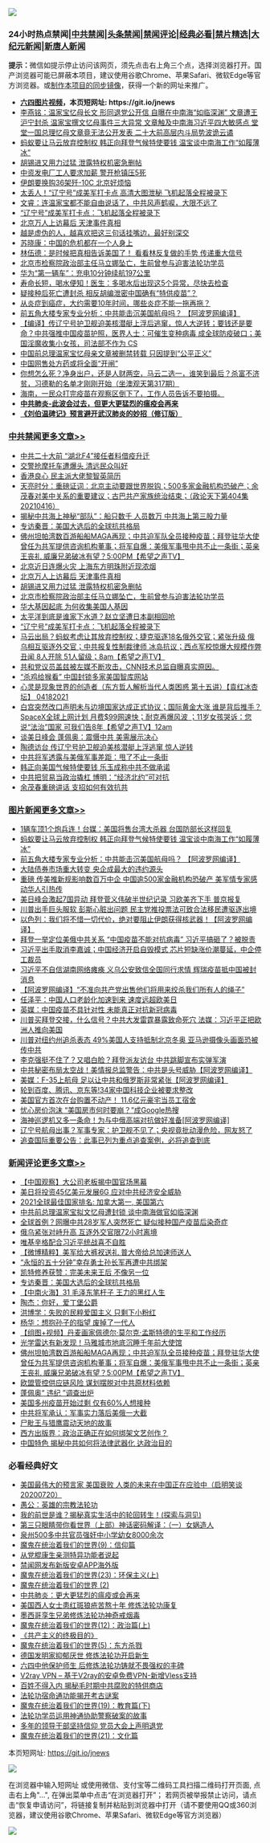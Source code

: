 ![](https://raw.githubusercontent.com/fqnews/bnews/master/64photo/fqnews-qr.jpg)

<div id="tt">
<h3>24小时热点禁闻|<a href="#%E4%B8%AD%E5%85%B1%E7%A6%81%E9%97%BB%E6%9B%B4%E5%A4%9A%E6%96%87%E7%AB%A0">中共禁闻</a>|<a href="#%E5%9B%BE%E7%89%87%E6%96%B0%E9%97%BB%E6%9B%B4%E5%A4%9A%E6%96%87%E7%AB%A0">头条禁闻</a>|<a href="#%E6%96%B0%E9%97%BB%E8%AF%84%E8%AE%BA%E6%9B%B4%E5%A4%9A%E6%96%87%E7%AB%A0">禁闻评论|<a href="#%E5%BF%85%E7%9C%8B%E7%BB%8F%E5%85%B8%E5%A5%BD%E6%96%87">经典必看|<a href="/video.md#%E7%A6%81%E7%89%87%E7%B2%BE%E9%80%89">禁片精选</a>|<a href="https://github.com/fqnews/djy/blob/master/gb/nf1351518.md#1">大纪元新闻</a>|<a href="https://github.com/fqnews/ntdtv/blob/master/gb/prog204.md#1">新唐人新闻</a></h3>
<div><b>提示：</b>微信如提示停止访问该网页，须先点击右上角三个点，选择浏览器打开。国产浏览器可能已屏蔽本项目，建议使用谷歌Chrome、苹果Safari、微软Edge等官方浏览器。或<a href="https://github.com/fqnews/bnews/blob/master/%E5%88%B6%E4%BD%9Cgit%E7%A6%81%E9%97%BB%E9%95%9C%E5%83%8F.md">制作本项目的同步镜像</a>，获得一个新的网址来推广。</div>
<ul>
<li><b><a href="http://d1.bdrive.tk/64.mp4" target="_blank">六四图片视频</a>，本页短网址: https://git.io/jnews</b></li>
<li><a href="/comments/20210418/1528755.md">李燕铭：温家宝忆母长文 形同退党公开信 自曝在中南海“如临深渊” 文章遭王沪宁封杀 温家宝撰文忆母事件三大异常 文章触及中南海习近平四大敏感点 堂堂一国总理忆母文章竟无法公开发表 二十大前高层内斗局势波诡云谲</a></li>
<li><a href="/topimagenews/20210418/1528834.md">蚂蚁要让马云放弃控制权 韩正向拜登气候特使要钱 温宝谈中南海工作“如履薄冰”</a></li>
<li><a href="/cbnews/20210419/1529012.md">胡锡进又用力过猛 泄露特权机密急删帖</a></li>
<li><a href="/worldnews/20210418/1528822.md">中资发电厂工人要求加薪 警开枪镇压5死</a></li>
<li><a href="/worldnews/20210418/1528886.md">伊朗要换购36架歼-10C 北京好烦恼</a></li>
<li><a href="/comments/20210418/1528776.md">太丢人！“辽宁号”成美军打卡点 高清大图泄秘 飞机起落全程被录下</a></li>
<li><a href="/bannedvideo/20210418/1528784.md">文睿：连温家宝都不能自由说话了，中共风声鹤唳，大限不远了</a></li>
<li><a href="/cbnews/20210418/1528948.md">“辽宁号”成美军打卡点：飞机起落全程被录下</a></li>
<li><a href="/cbnews/20210419/1529020.md">北京万人上访幕后 天津事件真相</a></li>
<li><a href="/lifebaike/20210418/1528799.md">越是虚伪的人，越喜欢把这三句话挂嘴边，最好别深交</a></li>
<li><a href="/baitai/20210418/1528810.md">苏晓康：中国的危机都在一个人身上</a></li>
<li><a href="/bannedvideo/20210419/1529037.md">林伍德：是时候把真相告诉美国了！  看看林反复做的手势 传递重大信号</a></li>
<li><a href="/cbnews/20210418/1528982.md">北京市检察院政治部主任马立娜坠亡，生前曾参与迫害法轮功学员</a></li>
<li><a href="/baitai/20210418/1528841.md">华为“第一辆车”：充电10分钟续航197公里</a></li>
<li><a href="/health/20210418/1528793.md">寿命长短，喝水便知！医生：多喝水后出现这5个异常，尽快去检查</a></li>
<li><a href="/cnnews/20210418/1528952.md">疑接种后死亡遭封杀 相反胡编泄密中国确有“特供疫苗”？</a></li>
<li><a href="/health/20210419/1529061.md">从炎症到癌症，大约需要10年时间，哪些炎症不能一拖再拖？</a></li>
<li><a href="/topimagenews/20210418/1528814.md">前五角大楼专家专业分析：中共能击沉美国航母吗？ 【阿波罗网编译】</a></li>
<li><a href="/bannedvideo/20210419/1529043.md">【编译】传辽宁号护卫舰迫美核潜艇上浮后逃窜，惊人大逆转；要钱还是要命？中共强推中国疫苗护照，医界人士：可催生变种病毒 成全球防疫破口；美国淫魔收集小女孩，司法部不作为 CS</a></li>
<li><a href="/headline/20210419/1529024.md">中国前总理温家宝忆母亲文章被删禁转载 只因提到“公平正义”</a></li>
<li><a href="/baitai/20210418/1528875.md">中国网售处方药或将全面“开闸”</a></li>
<li><a href="/bannedvideo/20210418/1528939.md">你想怎么死？净身出户，还是人财两空，马云二选一，谁笑到最后？杀富不济贫，习德勒的名单才刚刚开始（坐澳观天第317期）</a></li>
<li><a href="/bannedvideo/20210418/1528811.md">海南，一民众打完疫苗在观察区倒下了，工作人员告诉不要拍摄。</a></li>
<li><b><a href="/comments/20200211/1275071.md" target="_blank">中共肺炎-此波会过去，但更大更猛烈的瘟疫会再来</a></b></li>
<li><b><a href="/comments/20200207/1272816.md" target="_blank">《刘伯温碑记》预言避开武汉肺炎的妙招（修订版）</a></b></li>
</ul>
</div>

<div class="catlist">
<h3><a href="/cbnews/" target="_blank">中共禁闻</a><span><a href="/cbnews/" target="_blank" rel="nofollow">更多文章>></a></span></h3>
<ul>
<li><a href="/cbnews/20210419/1529208.md" target="_blank">中共二十大前 “湖北F4”接任者料借疫升迁</a></li>
<li><a href="/cbnews/20210419/1529207.md" target="_blank">交警抢摩托车遭爆头 清远民众叫好</a></li>
<li><a href="/cbnews/20210419/1529165.md" target="_blank">香港良心 民主派大佬黎智英简历</a></li>
<li><a href="/cbnews/20210419/1529129.md" target="_blank">天亮时分：重磅证词：北京主动要跟世界脱钩；500多家金融机构恐破产；余茂春对美中关系的重要建议；古巴共产家族统治结束；（政论天下第404集 20210416）</a></li>
<li><a href="/cbnews/20210419/1529118.md" target="_blank">揭秘中共海上神秘“部队”：船只数千 人员数万 中共海上第三股力量</a></li>
<li><a href="/comments/20210419/1529116.md" target="_blank">专访秦晋：美国大选后的全球抗共格局</a></li>
<li><a href="/comments/20210419/1529070.md" target="_blank">佛州坦帕湾数百游船船MAGA再现；中共迫军队全员接种疫苗；拜登驻华大使 曾任为共军提供咨询机构董事；将军自爆：美俄军事甩中共不止一条街；英亲王丧礼 威廉兄弟破冰有望？5:00PM【希望之声TV】</a></li>
<li><a href="/cbnews/20210419/1529021.md" target="_blank">北京近日连爆火灾 上海东方明珠附近现浓烟</a></li>
<li><a href="/cbnews/20210419/1529020.md" target="_blank">北京万人上访幕后 天津事件真相</a></li>
<li><a href="/cbnews/20210419/1529012.md" target="_blank">胡锡进又用力过猛 泄露特权机密急删帖</a></li>
<li><a href="/cbnews/20210418/1528982.md" target="_blank">北京市检察院政治部主任马立娜坠亡，生前曾参与迫害法轮功学员</a></li>
<li><a href="/cbnews/20210418/1528976.md" target="_blank">华大基因起底 为何收集美国人基因</a></li>
<li><a href="/cbnews/20210418/1528975.md" target="_blank">太平洋到底是谁家下水道？赵立坚遭日本副相回呛</a></li>
<li><a href="/cbnews/20210418/1528948.md" target="_blank">“辽宁号”成美军打卡点：飞机起落全程被录下</a></li>
<li><a href="/comments/20210418/1528927.md" target="_blank">马云出局？蚂蚁考虑让其放弃控制权；捷克驱逐18名俄外交官；紧张升级 俄乌相互驱逐外交官；中共报复性制裁律师 冰岛抗议；西点军校惊爆大规模作弊丑闻 8人开除 51人留级；8am【希望之声TV】</a></li>
<li><a href="/comments/20210418/1528915.md" target="_blank">共和党议员盖兹被左媒不断攻击，CNN技术总监自曝真实原因。</a></li>
<li><a href="/cbnews/20210418/1528890.md" target="_blank">“杀鸡给猴看” 中国封锁多家美国智库网站</a></li>
<li><a href="/comments/20210418/1528795.md" target="_blank">心灵是现象世界的创造者（东方哲人解析当代人类困惑  第十五讲）【袁红冰杏坛】 04182021</a></li>
<li><a href="/comments/20210418/1528766.md" target="_blank">白宫突然改口声明未与边境国家达成正式协议；国际黄金大涨 谁是背后推手？SpaceX全球上网计划 月费$99网速快；耐克再爆风波 ；11岁女孩哭诉：您说“法治”国家 可我们告8年【希望之声TV】12am</a></li>
<li><a href="/cbnews/20210418/1528753.md" target="_blank">谈美日峰会 蓬佩奥：震慑中共 美需展示决心</a></li>
<li><a href="/cbnews/20210418/1528750.md" target="_blank">陶德访台 传辽宁号护卫舰迫美核潜艇上浮逃窜 惊人逆转</a></li>
<li><a href="/cbnews/20210418/1528678.md" target="_blank">中共将军透露与美俄军事差距：甩了不止一条街</a></li>
<li><a href="/cbnews/20210418/1528642.md" target="_blank">韩正向美国气候特使要钱 乐玉成称中共不做承诺</a></li>
<li><a href="/cbnews/20210418/1528641.md" target="_blank">中共把贸易当政治撬杠 博明：“经济北约”可对抗</a></li>
<li><a href="/cbnews/20210418/1528600.md" target="_blank">余茂春重磅讲话 支招如何有效抗共</a></li>

</ul>
</div>
<div class="catlist">
<h3><a href="/topimagenews/" target="_blank">图片新闻</a><span><a href="/topimagenews/" target="_blank" rel="nofollow">更多文章>></a></span></h3>
<ul>
<li><a href="/topimagenews/20210419/1529130.md" target="_blank">1辆车顶1个炮兵连！台媒：美国将售台湾大杀器 台国防部长这样回复</a></li>
<li><a href="/topimagenews/20210418/1528834.md" target="_blank">蚂蚁要让马云放弃控制权 韩正向拜登气候特使要钱 温宝谈中南海工作“如履薄冰”</a></li>
<li><a href="/topimagenews/20210418/1528814.md" target="_blank">前五角大楼专家专业分析：中共能击沉美国航母吗？ 【阿波罗网编译】</a></li>
<li><a href="/topimagenews/20210418/1528749.md" target="_blank">大陆债券市场重大转变 央企成最大的违约源头</a></li>
<li><a href="/topimagenews/20210418/1528640.md" target="_blank">重磅 传美推新规影响数百万中企 中国逾500家金融机构恐破产 美军情专家感动华人引热传</a></li>
<li><a href="/topimagenews/20210418/1528546.md" target="_blank">美日峰会激起7国异动 拜登菅义伟破半世纪记录 习欧美齐下手 普京报复</a></li>
<li><a href="/topimagenews/20210418/1528510.md" target="_blank">川普出手巨头服软 彭斯心脏出问题 民主党推投票法可致合法移民遭驱逐出境</a></li>
<li><a href="/topimagenews/20210417/1528236.md" target="_blank">以色列：我们将不惜一切代价，绝对要阻止伊朗获得核武器！【阿波罗网编译】</a></li>
<li><a href="/topimagenews/20210417/1528095.md" target="_blank">拜登一举定位美俄中共关系 “中国疫苗不能对抗病毒” 习近平搞砸了？被脱责</a></li>
<li><a href="/topimagenews/20210416/1527678.md" target="_blank">习近平出手取消李嘉诚；中国经济开启自毁模式 芯片短缺涨价潮蔓延，中企停工裁员</a></li>
<li><a href="/topimagenews/20210416/1527579.md" target="_blank">习近平不自信湖南网络瘫痪 义乌公安致信全国同行求情 辉瑞疫苗抵中国被封消息</a></li>
<li><a href="/topimagenews/20210416/1527526.md" target="_blank">【阿波罗网编译】“不准向共产党出售他们将用来绞杀我们所有人的绳子”</a></li>
<li><a href="/topimagenews/20210416/1527443.md" target="_blank">任泽平：中国人口老龄化加速到来 速度远超欧美日</a></li>
<li><a href="/topimagenews/20210416/1527386.md" target="_blank">英媒：中国疫苗不具针对性 未能真正对抗新冠病毒</a></li>
<li><a href="/topimagenews/20210416/1527251.md" target="_blank">川普买拜登交接，什么信号？中共大发雷霆暴露致命死穴 法媒：习近平正把欧洲人推向美国</a></li>
<li><a href="/topimagenews/20210416/1527158.md" target="_blank">川普对纽约州追杀表态 49%美国人支持抵制北京冬奥 亚马逊摄像头画面恐被传中共</a></li>
<li><a href="/topimagenews/20210415/1526952.md" target="_blank">李克强挺不住了？又唱白脸？拜登派友访台 中共跳脚宣布实弹军演</a></li>
<li><a href="/topimagenews/20210415/1526825.md" target="_blank">中共秘密布局太空战！美情报总监警告：中共是头号威胁【阿波罗网编译】</a></li>
<li><a href="/topimagenews/20210415/1526807.md" target="_blank">美媒：F-35上航母 足以让中共和俄罗斯非常紧张【阿波罗网编译】</a></li>
<li><a href="/topimagenews/20210415/1526708.md" target="_blank">轮到百度、腾讯、京东等!34家中国科技企业被要求整改</a></li>
<li><a href="/topimagenews/20210415/1526605.md" target="_blank">美国官方首次在台购置不动产！ 11.6亿元豪宅当员工宿舍</a></li>
<li><a href="/topimagenews/20210415/1526369.md" target="_blank">忧心房价泡沫 “美国房市何时要崩？”成Google热搜</a></li>
<li><a href="/topimagenews/20210414/1526047.md" target="_blank">海神巡逻机又多一条命！为与中俄高端对抗做好准备[阿波罗网编译]</a></li>
<li><a href="/topimagenews/20210414/1525949.md" target="_blank">辽宁号航母出事？军事专家：护卫舰不见了；央视竟批动漫危险，网友怒了</a></li>
<li><a href="/topimagenews/20210414/1525833.md" target="_blank">追查国际重要公告：此事已列为重点追查案例，必将追查到底</a></li>

</ul>
</div>
<div class="catlist">
<h3><a href="/comments/" target="_blank">新闻评论</a><span><a href="/comments/" target="_blank" rel="nofollow">更多文章>></a></span></h3>
<ul>
<li><a href="/comments/20210419/1529206.md" target="_blank">【中国观察】大公司老板揭中国官场黑幕</a></li>
<li><a href="/comments/20210419/1529203.md" target="_blank">美日将投资45亿美元发展6G 应对中共经济安全威胁</a></li>
<li><a href="/comments/20210419/1529202.md" target="_blank">2021全球最佳国家排名: 加拿大第一, 美国第六</a></li>
<li><a href="/comments/20210419/1529201.md" target="_blank">中共前总理温家宝拟文忆母遭封锁 谈中南海做官如临深渊</a></li>
<li><a href="/comments/20210419/1529143.md" target="_blank">全球首例？网曝中共28岁军人突然死亡 疑似接种国产疫苗后染奇症</a></li>
<li><a href="/comments/20210419/1529141.md" target="_blank">俄乌紧张对峙升高 互逐外交官限72小时离境</a></li>
<li><a href="/comments/20210419/1529139.md" target="_blank">唯基辛格配合习近平统战喜不自胜</a></li>
<li><a href="/comments/20210419/1529138.md" target="_blank">【微博精粹】美军给大裤衩送礼 普大帝给总加速师送人</a></li>
<li><a href="/comments/20210419/1529122.md" target="_blank">“永恒的五十分钟”幸存勇士孙长军再遭中共绑架</a></li>
<li><a href="/comments/20210419/1529117.md" target="_blank">凯特修养获赞：完美未来王后 不像另一位</a></li>
<li><a href="/comments/20210419/1529116.md" target="_blank">专访秦晋：美国大选后的全球抗共格局</a></li>
<li><a href="/comments/20210419/1529111.md" target="_blank">【中南火海】31 毛泽东笔杆子 王力的黑红人生</a></li>
<li><a href="/comments/20210419/1529105.md" target="_blank">陶杰：你好，爱丁堡公爵</a></li>
<li><a href="/comments/20210419/1529102.md" target="_blank">洪博学：失败的民粹爱国主义 只剩下小粉红</a></li>
<li><a href="/comments/20210419/1529101.md" target="_blank">杨华：想抱孙子的指望 废掉了一代人</a></li>
<li><a href="/comments/20210419/1529091.md" target="_blank">【组图+视频】丹麦画家佩德尔·莫尔克·孟斯特德的生平和工作经历</a></li>
<li><a href="/comments/20210419/1529090.md" target="_blank">光学雷达有新发现！马雅城市地底沉睡千年前大使馆</a></li>
<li><a href="/comments/20210419/1529070.md" target="_blank">佛州坦帕湾数百游船船MAGA再现；中共迫军队全员接种疫苗；拜登驻华大使 曾任为共军提供咨询机构董事；将军自爆：美俄军事甩中共不止一条街；英亲王丧礼 威廉兄弟破冰有望？5:00PM【希望之声TV】</a></li>
<li><a href="/comments/20210419/1529057.md" target="_blank">欧盟管控供应链风险 谋划摆脱对中共原材料依赖</a></li>
<li><a href="/comments/20210419/1529048.md" target="_blank">蓬佩奥“ 违纪 ”调查出炉</a></li>
<li><a href="/comments/20210419/1529031.md" target="_blank">美国多州疫苗开始过剩 仅有60%人想接种</a></li>
<li><a href="/comments/20210419/1529022.md" target="_blank">中共将军承认：军事实力落后美俄一大截</a></li>
<li><a href="/comments/20210418/1528994.md" target="_blank">尸毗王与猎鹰震动天地的故事</a></li>
<li><a href="/comments/20210418/1528987.md" target="_blank">西方出版界：政治正确正在如何绑架文艺创作？</a></li>
<li><a href="/comments/20210418/1528986.md" target="_blank">中国特色 揭秘中共如何将法律武器化 达政治目的</a></li>

</ul>
</div>

<div class="catlist">
<h3>必看经典好文</h3>
<ul>
<li><a href="/bannedvideo/20210227/1495046.md" target="_blank">美国最伟大的预言家 美国衰败 人类的未来在中国正在应验中（启明笑谈20200720）</a></li>
<li><a href="/comments/20200313/1292991.md" target="_blank">愚公：英雄的宗教法轮功</a></li>
<li><a href="/comments/20200715/1359453.md" target="_blank">我的前世是谁？揭秘真实生活中的轮回转生！(探索与洞见)</a></li>
<li><a href="/comments/20200426/1319648.md" target="_blank">第三只眼睛带你看世界（上部）神话密码解译：（一）女娲造人</a></li>
<li><a href="/comments/20200704/783272.md" target="_blank">泉州500多中共官员强奸中小学幼女8000余次</a></li>
<li><a href="/topimagenews/20180529/949649.md" target="_blank">魔鬼在统治着我们的世界(9)：信仰篇</a></li>
<li><a href="/comments/20210331/1516768.md" target="_blank">从党棍康生亲测特异功能者说起</a></li>
<li><a href="/comments/20200627/783266.md" target="_blank">禁闻网发布新版安卓APP海外版</a></li>
<li><a href="/ssgc/20180904/993719.md" target="_blank">魔鬼在统治着我们的世界(23)：环保主义(上)</a></li>
<li><a href="/topimagenews/20180520/944940.md" target="_blank">魔鬼在统治着我们的世界 (2)</a></li>
<li><a href="/comments/20200211/1275071.md" target="_blank">中共肺炎：更大更猛烈的瘟疫或会再来</a></li>
<li><a href="/comments/20190126/1070164.md" target="_blank">美国西人女士患红斑狼疮苦熬十年 修炼法轮功康复</a></li>
<li><a href="/topimagenews/20210214/1487270.md" target="_blank">墨西哥孪生兄弟修炼法轮功神奇戒烟毒</a></li>
<li><a href="/topimagenews/20180601/951286.md" target="_blank">魔鬼在统治着我们的世界(12)：政治篇(上)</a></li>
<li><a href="/bookwiki/20171120/858084.md" target="_blank">《共产主义的终极目的》</a></li>
<li><a href="/topimagenews/20180524/946967.md" target="_blank">魔鬼在统治着我们的世界(5)：东方杀戮</a></li>
<li><a href="/comments/20200722/1364497.md" target="_blank">德国发明家抑郁厌世 修炼法轮功开启新生</a></li>
<li><a href="/comments/20200926/1403542.md" target="_blank">六四中他保护师生 后修炼法轮功铸就不畏强权的丰碑</a></li>
<li><a href="/comments/20210402/1257608.md" target="_blank">V2ray VPN &#8211; 基于V2ray的安卓免费VPN-新增Vless支持</a></li>
<li><a href="/lifebaike/20200711/1358994.md" target="_blank">百姓不得入内 揭秘毛时期中共腐败的特供商店</a></li>
<li><a href="/tculture/20121025/73079.md" target="_blank">法轮功宿命通功能揭开考古谜案</a></li>
<li><a href="/comments/20180716/972458.md" target="_blank">魔鬼在统治着我们的世界(19)：教育篇(下)</a></li>
<li><a href="/cbnews/20170626/780479.md" target="_blank">法轮功学员运用神通协助警察破案的故事</a></li>
<li><a href="/comments/20210307/1500218.md" target="_blank">多年的领导干部坚持信仰 党员大会上声明退党</a></li>
<li><a href="/comments/20180802/980476.md" target="_blank">魔鬼在统治着我们的世界(21)：文化篇</a></li>

</ul>
</div>

本页短网址: https://git.io/jnews

![](https://raw.githubusercontent.com/fqnews/bnews/master/64photo/fqnews-qr.jpg)

在浏览器中输入短网址 或使用微信、支付宝等二维码工具扫描二维码打开页面, 点击右上角"...", 在弹出菜单中点击“在浏览器打开”； 若网页被举报禁止访问，请点击“恢复申请访问”，将链接复制并粘贴到浏览器中打开（请不要使用QQ或360浏览器，建议使用谷歌Chrome、苹果Safari、微软Edge等官方浏览器）

![](https://raw.githubusercontent.com/fqnews/bnews/master/64photo/wx.jpg)